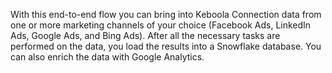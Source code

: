 With this end-to-end flow you can bring into Keboola Connection data from one or more marketing channels of your choice (Facebook Ads, LinkedIn Ads, Google Ads, and Bing Ads). After all the necessary tasks are performed on the data, you load the results into a Snowflake database. You can also enrich the data with Google Analytics.